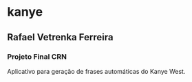 # kanye

## Rafael Vetrenka Ferreira
### Projeto Final CRN

Aplicativo para geração de frases automáticas do Kanye West.

